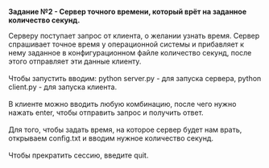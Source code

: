 <b>Задание №2 - Сервер точного времени, который врёт на заданное количество секунд.</b>

Серверу поступает запрос от клиента, о желании узнать время. Сервер спрашивает точное время у операционной системы и
прибавляет к нему заданное в конфигурационном файле количество секунд, после этого отправляет эти данные клиенту.<br><br>
Чтобы запустить вводим: python server.py - для запуска сервера, python client.py - для запуска клиента.<br><br>
В клиенте можно вводить любую комбинацию, после чего нужно нажать enter, чтобы отправить запрос и получить ответ.<br><br> 
Для того, чтобы задать время, на которое сервер будет нам врать, открываем config.txt и вводим нужное количество секунд.<br><br>
Чтобы прекратить сессию, введите quit.

